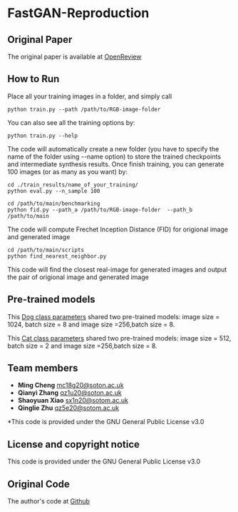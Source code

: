 # FastGAN-Reproduction

## Original Paper
The original paper is available at [OpenReview](https://openreview.net/forum?id=1Fqg133qRaI)

## How to Run
Place all your training images in a folder, and simply call
```
python train.py --path /path/to/RGB-image-folder
```
You can also see all the training options by:
```
python train.py --help
```
The code will automatically create a new folder (you have to specify the name of the folder using --name option) to store the trained checkpoints and intermediate synthesis results.
Once finish training, you can generate 100 images (or as many as you want) by:
```
cd ./train_results/name_of_your_training/
python eval.py --n_sample 100 
```

```
cd /path/to/main/benchmarking
python fid.py --path_a /path/to/RGB-image-folder  --path_b /path/to/main
```
The code will compute  Frechet Inception Distance (FID) for origional image and generated image

```
cd /path/to/main/scripts
python find_nearest_neighbor.py
```
This code will find the closest real-image for generated images and output the pair of origional image and generated image


## Pre-trained models
This [Dog class parameters](https://drive.google.com/drive/folders/1hReq_bFW-2xU8FmOfE78YQBko6aNV-25) shared two pre-trained models: image size = 1024, batch size = 8 and image size =256,batch size = 8. 

This [Cat class parameters](https://drive.google.com/drive/folders/1QEvdZlQhHZAenWyvVrESjKPQNGQT5SHN?usp=sharing) shared two pre-trained models: image size = 512, batch size = 2 and image size =256,batch size = 8.



## Team members
* **Ming Cheng** [mc18g20@soton.ac.uk]() 
* **Qianyi Zhang** [qz1u20@soton.ac.uk]() 
* **Shaoyuan Xiao** [sx1n20@sotom.ac.uk]() 
* **Qinglie Zhu** [qz5e20@sotom.ac.uk]() 


*This code is provided under the GNU General Public License v3.0
## License and copyright notice
This code is provided under the GNU General Public License v3.0

## Original Code
The author's code at [Github](https://github.com/odegeasslbc/FastGAN-pytorch)
